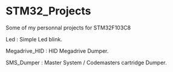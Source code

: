 # STM32_Projects
Some of my personnal projects for STM32F103C8

Led : Simple Led blink.

Megadrive_HID : HID Megadrive Dumper.

SMS_Dumper : Master System / Codemasters cartridge Dumper.
